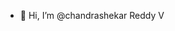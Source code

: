 - 👋 Hi, I’m @chandrashekar Reddy V

<!---
chandrashekarreddyv/chandrashekarreddyv is a ✨ special ✨ repository because its `README.md` (this file) appears on your GitHub profile.
You can click the Preview link to take a look at your changes.
--->
